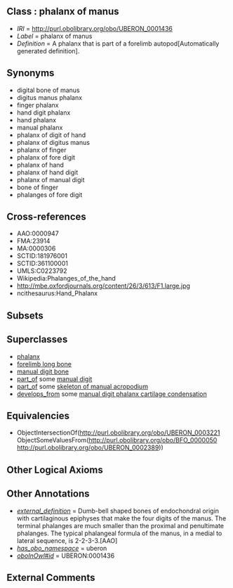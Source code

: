 
## Class : phalanx of manus

 * *IRI* = http://purl.obolibrary.org/obo/UBERON_0001436
 * *Label* = phalanx of manus
 * *Definition* = A phalanx that is part of a forelimb autopod[Automatically generated definition].

## Synonyms

 * digital bone of manus
 * digitus manus phalanx
 * finger phalanx
 * hand digit phalanx
 * hand phalanx
 * manual phalanx
 * phalanx of digit of hand
 * phalanx of digitus manus
 * phalanx of finger
 * phalanx of fore digit
 * phalanx of hand
 * phalanx of hand digit
 * phalanx of manual digit
 * bone of finger
 * phalanges of fore digit

## Cross-references

 * AAO:0000947
 * FMA:23914
 * MA:0000306
 * SCTID:181976001
 * SCTID:361100001
 * UMLS:C0223792
 * Wikipedia:Phalanges_of_the_hand
 * http://mbe.oxfordjournals.org/content/26/3/613/F1.large.jpg
 * ncithesaurus:Hand_Phalanx

## Subsets


## Superclasses

 * [phalanx](../../UBERON/21/UBERON_0003221.md)
 * [forelimb long bone](../../UBERON/07/UBERON_0003607.md)
 * [manual digit bone](../../UBERON/49/UBERON_0004249.md)
 * [part_of](../../BFO/50/BFO_0000050.md) some [manual digit](../../UBERON/89/UBERON_0002389.md)
 * [part_of](../../BFO/50/BFO_0000050.md) some [skeleton of manual acropodium](../../UBERON/88/UBERON_0010688.md)
 * [develops_from](../../RO/02/RO_0002202.md) some [manual digit phalanx cartilage condensation](../../UBERON/86/UBERON_0010686.md)

## Equivalencies

 * ObjectIntersectionOf(<http://purl.obolibrary.org/obo/UBERON_0003221> ObjectSomeValuesFrom(<http://purl.obolibrary.org/obo/BFO_0000050> <http://purl.obolibrary.org/obo/UBERON_0002389>))

## Other Logical Axioms


## Other Annotations

 * *[external_definition](../../UBPROP/01/UBPROP_0000001.md)* = Dumb-bell shaped bones of endochondral origin with cartilaginous epiphyses that make the four digits of the manus. The terminal phalanges are much smaller than the proximal and penultimate phalanges. The typical phalangeal formula of the manus, in a medial to lateral sequence, is 2-2-3-3.[AAO]
 * *[has_obo_namespace](../../ce/oboInOwl#hasOBONamespace.md)* = uberon
 * *[oboInOwl#id](../../id/oboInOwl#id.md)* = UBERON:0001436

## External Comments

